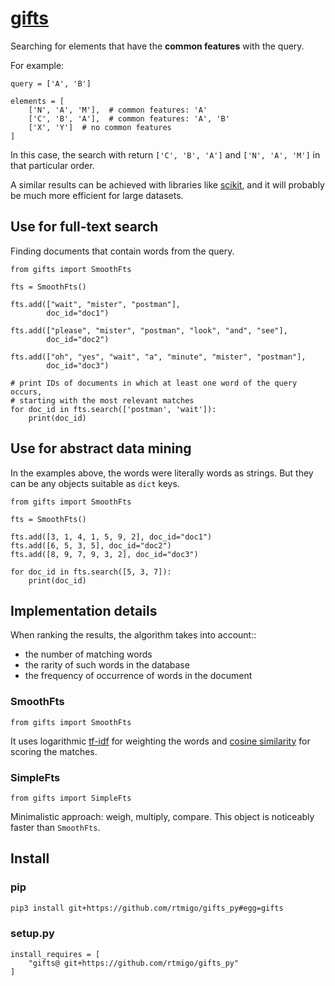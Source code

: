 # [gifts](https://github.com/rtmigo/gifts_py)

Searching for elements that have the **common features** with the query.

For example:

```python3
query = ['A', 'B']

elements = [
    ['N', 'A', 'M'],  # common features: 'A'
    ['C', 'B', 'A'],  # common features: 'A', 'B'  
    ['X', 'Y']  # no common features
]
```

In this case, the search with return `['C', 'B', 'A']` and `['N', 'A',
'M']` in that particular order.

A similar results can be achieved with libraries like
[scikit](https://scikit-learn.org), and it will probably be much more efficient
for large datasets.

## Use for full-text search

Finding documents that contain words from the query.

```python3
from gifts import SmoothFts

fts = SmoothFts()

fts.add(["wait", "mister", "postman"],
        doc_id="doc1")

fts.add(["please", "mister", "postman", "look", "and", "see"],
        doc_id="doc2")

fts.add(["oh", "yes", "wait", "a", "minute", "mister", "postman"],
        doc_id="doc3")

# print IDs of documents in which at least one word of the query occurs, 
# starting with the most relevant matches
for doc_id in fts.search(['postman', 'wait']):
    print(doc_id)
```

## Use for abstract data mining

In the examples above, the words were literally words as strings. But they can
be any objects suitable as `dict` keys.

```python3
from gifts import SmoothFts

fts = SmoothFts()

fts.add([3, 1, 4, 1, 5, 9, 2], doc_id="doc1")
fts.add([6, 5, 3, 5], doc_id="doc2")
fts.add([8, 9, 7, 9, 3, 2], doc_id="doc3")

for doc_id in fts.search([5, 3, 7]):
    print(doc_id)
```

## Implementation details

When ranking the results, the algorithm takes into account::

- the number of matching words
- the rarity of such words in the database
- the frequency of occurrence of words in the document

### SmoothFts

```python3
from gifts import SmoothFts
```

It uses logarithmic [tf-idf](https://en.wikipedia.org/wiki/Tf%E2%80%93idf) for
weighting the words
and [cosine similarity](https://en.wikipedia.org/wiki/Cosine_similarity)
for scoring the matches.

### SimpleFts

```python3
from gifts import SimpleFts
```

Minimalistic approach: weigh, multiply, compare. This object is noticeably
faster than `SmoothFts`.

## Install

### pip

```bash
pip3 install git+https://github.com/rtmigo/gifts_py#egg=gifts
```

### setup.py

```python3
install_requires = [
    "gifts@ git+https://github.com/rtmigo/gifts_py"
]
```